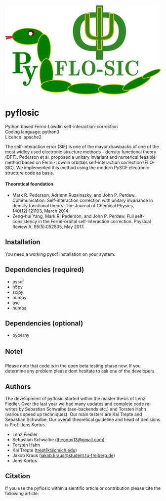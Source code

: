 ![GitHub Logo](/images/pyflosic_logo.png)


# pyflosic 
Python based Fermi-Löwdin self-interaction-correction  
Coding language: python3   
Licence: apache2   

The self-interaction error (SIE) is one of the mayor drawbacks of one of the most widley used electronic structure methods - density functional theory (DFT). Pederson et al. proposed a unitary invariant and numerical feasible method based on Fermi-Löwdin orbitlals self-interaction correction (FLO-SIC). We implemented this method using the modern PySCF electronic structure code as basis.   

#### Theoretical foundation  
* Mark R. Pederson, Adrienn Ruzsinszky, and John P. Perdew. Communication: Self-interaction correction with unitary invariance in density functional theory. The Journal of Chemical Physics, 140(12):121103, March 2014.
* Zeng-hui Yang, Mark R. Pederson, and John P. Perdew. Full self-consistency in the Fermi-orbital self-interaction correction. Physical Review A, 95(5):052505, May 2017.  

## Installation 
You need a working pyscf installation on your system. 

## Dependencies (required)

* pyscf 
* h5py 
* scipy 
* numpy 
* ase 
* numba 

## Dependencies (optional)

* pyberny


## Note:heavy_exclamation_mark:
Please note that code is in the open beta testing phase now. If you determine any problem please dont hesitate to ask one of the developers.      

## Authors 
The development of pyflosic started within the master thesis of Lenz Fiedler. Over the last year we had many updates and complete code re-writes by Sebastian Schwalbe (ase-backends etc.) and Torsten Hahn (various speed up techniques). Our main testers are Kai Trepte and Sebastian Schwalbe. Our overall theoretical guideline and head of decisions is Prof. Jens Kortus. 

* Lenz Fiedler 
* Sebastian Schwalbe (theonov13@gmail.com)  
* Torsten Hahn  
* Kai Trepte (trept1k@cmich.edu) 
* Jakob Kraus (jakob.kraus@student.tu-freiberg.de) 
* Jens Kortus 

## Citation
If you use the pyflosic within a sientific article or contribution please cite the following article. 
